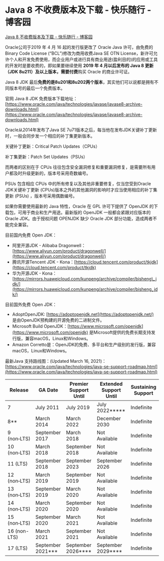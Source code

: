 # Java 8 不收费版本及下载 - 快乐随行 - 博客园
[Java 8 不收费版本及下载 - 快乐随行 - 博客园](https://www.cnblogs.com/jddreams/p/14597738.html) 

 Oracle公司于2019 年 4 月 16 起的发行版更改了 Oracle Java 许可，由免费的Binary Code License (“BCL”)修改为商用收费Java SE OTN License，新许可允许个人和开发免费使用，而企业用户或进行具有商业用途(盈利目的)的应用或工具的开发时是要收费的，即如果要继续使用 **2019 年 4 月以后发布的 Java 8 更新（JDK 8u211）及以上版本，需要付费**购买 Oracle 的商业许可证。

Java 8 JDK 最后**免费的是8u201和8u202两个版本**，其实他们可以说都是拥有不同版本号的最后一个免费版本。

官网 Java 8 JDK 免费版本下载地址：[https://www.oracle.com/java/technologies/javase/javase8-archive-downloads.html](https://www.oracle.com/java/technologies/javase/javase8-archive-downloads.html)

Oracle从2014年发布了Java SE 7u71版本之后，每当他在发布JDK关键补丁更新时，一般会同步发一个相应的补丁集更新版本。

关键补丁更新：Critical Patch Updates（CPUs）

补丁集更新：Patch Set Updates（PSUs）

而两者的区别在于 CPUs 往往包含安全漏洞修复和重要漏洞修复，是需要所有用户都及时升级更新的，版本号采用奇数编号。

PSUs 包含相应 CPUs 中的所有修复以及其他非重要修复，仅当您受到Oracle JDK关键补丁更新 (CPUs)版本之外的其他漏洞的影响时才应当使用相应的补丁集更新 (PSUs) ，版本号采用偶数编号。

如果你需要使用最新的 Java 特性，Oracle 在 GPL 许可下提供了 OpenJDK 的下载包，可用于商业和生产用途。最新版的 OpenJDK 一般都会紧跟对应版本的 Oracle JDK。由于授权问题 OPENJDK 缺少 Oracle JDK 部分功能，造成两者不能完全兼容。

目前国内免费 Open JDK：

*   阿里开源JDK - Alibaba Dragonwell：[https://www.aliyun.com/product/dragonwell/](https://www.aliyun.com/product/dragonwell/)
*   腾讯开源Tencent JDK - Kona：[https://cloud.tencent.com/product/tkjdk](https://cloud.tencent.com/product/tkjdk)
*   华为开源JDK - Kona：[https://mirrors.huaweicloud.com/kunpeng/archive/compiler/bisheng\_jdk/](https://mirrors.huaweicloud.com/kunpeng/archive/compiler/bisheng_jdk/)

目前国外免费 Open JDK：

*   AdoptOpenJDK: [https://adoptopenjdk.net](https://adoptopenjdk.net/) 是由OpenJDK预构建的开源免费的二进制文件。
*   Microsoft Build OpenJDK：[https://www.microsoft.com/openjdk](https://www.microsoft.com/openjdk) 是Microsoft提供的免费长期支持发行版，兼容macOS，Linux和Windows。
*   Amazon Corretto是：OpenJDK的免费、多平台和生产级别的发行版，兼容macOS，Linux和Windows。

最新Java 支持路线图：(Updated March 16, 2021)：[https://www.oracle.com/java/technologies/java-se-support-roadmap.html](https://www.oracle.com/java/technologies/java-se-support-roadmap.html)

| Release | GA Date | Premier Support Until | Extended Support Until | Sustaining Support |
| --- | --- | --- | --- | --- |
| 7 | July 2011 | July 2019 | July 2022\*\*\*\*\* | Indefinite |
| 8﻿\*\* | March 2014 | March 2022 | December 2030 | Indefinite |
| 9 (non‑LTS) | September 2017 | March 2018 | Not Available | Indefinite |
| 10 (non‑LTS) | March 2018 | September 2018 | Not Available | Indefinite |
| 11 (LTS) | September 2018 | September 2023 | September 2026 | Indefinite |
| 12 (non‑LTS) | March 2019 | September 2019 | Not Available | Indefinite |
| 13 (non‑LTS) | September 2019 | March 2020 | Not Available | Indefinite |
| 14 (non‑LTS) | March 2020 | September 2020 | Not Available | Indefinite |
| 15 (non‑LTS) | September 2020 | March 2021 | Not Available | Indefinite |
| 16 (non-LTS) | March 2021 | September 2021 | Not Available | Indefinite |
| 17 (LTS) | September 2021\*\*\* | September 2026\*\*\*\* | September 2029\*\*\*\* | Indefinite |